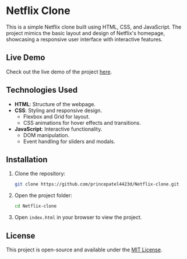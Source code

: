 # Netflix Clone

This is a simple Netflix clone built using HTML, CSS, and JavaScript. The project mimics the basic layout and design of Netflix's homepage, showcasing a responsive user interface with interactive features.

## 


## Live Demo

Check out the live demo of the project [here](https://princepatel4423d.github.io/Netflix-clone/).

## Technologies Used

- **HTML**: Structure of the webpage.
- **CSS**: Styling and responsive design.
  - Flexbox and Grid for layout.
  - CSS animations for hover effects and transitions.
- **JavaScript**: Interactive functionality.
  - DOM manipulation.
  - Event handling for sliders and modals.

## Installation

1. Clone the repository:
   ```bash
   git clone https://github.com/princepatel4423d/Netflix-clone.git
   ```
2. Open the project folder:
   ```bash
   cd Netflix-clone
   ```
3. Open `index.html` in your browser to view the project.

## License

This project is open-source and available under the [MIT License](LICENSE).
